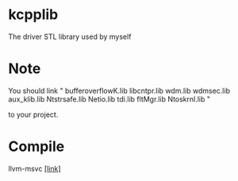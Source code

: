 # kcpplib
The driver STL library used by myself

# Note
You should link "
bufferoverflowK.lib
libcntpr.lib
wdm.lib
wdmsec.lib
aux_klib.lib
Ntstrsafe.lib
Netio.lib
tdi.lib
fltMgr.lib
Ntoskrnl.lib "

to your project.

# Compile
llvm-msvc [[link]](https://github.com/NewWorldComingSoon/llvm-msvc-build)
